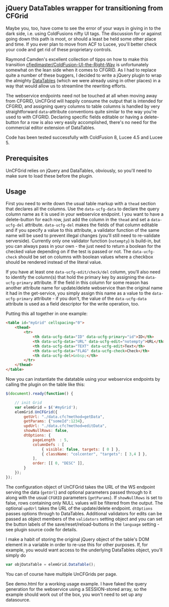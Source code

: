 ## jQuery DataTables wrapper for transitioning from CFGrid

Maybe you, too, have come to see the error of your ways in giving in to the dark side, i.e. using ColdFusions nifty UI tags. The discussion for or against going down this path is moot, or should a least be held some other place and time. If you ever plan to move from ACF to Lucee, you'll better check your code and get rid of these proprietary controls.

Raymond Camden's excellent collection of tipps on how to make this transition [cfjedimaster/ColdFusion-UI-the-Right-Way](https://github.com/cfjedimaster/ColdFusion-UI-the-Right-Way) is unfortunately somewhat on the lean side when it comes to CFGRID. As I had to replace quite a number of these buggers, I decided to write a jQuery plugin to wrap the almighty [DataTables](https://datatables.net/) (which we were already using in other places) in a way that would allow us to streamline the rewriting efforts.

The webservice endpoints need not be touched at all when moving away from CFGRID, UnCFGrid will happily consume the output that is intended for CFGRID, and assigning query columns to table columns is handled by very straightforward `data`-attribute conventions quite similar to the way you're used to with CFGRID. Declaring specific fields editable or having a delete-button for a row is also very easily accomplished, there's no need for the commercial editor extension of DataTables.

Code has been tested successfully with ColdFusion 8, Lucee 4.5 and Lucee 5.

## Prerequisites

UnCFGrid relies on jQuery and DataTables, obviously, so you'll need to make sure to load these before the plugin.

## Usage

First you need to write down the usual table markup with a `thead` section that declares all the columns. Use the `data-ucfg-data` to declare the query column name as it is used in your webservice endpoint. I you want to have a delete-button for each row, just add the column in the `thead` and set a `data-ucfg-del` attribute. `data-ucfg-del` makes the fields of that column editable and if you specify a value to this attribute, a validator function of the same name will be used to prevent illegal changes (you'll still need to re-validate serverside). Currently only one validator function (`notempty`) is build-in, but you can always pass in your own - the just need to return a boolean for the checked value depending on if the test is passed or not. The `data-ucfg-check` should be set on columns with boolean values where a checkbox should be rendered instead of the literal value.

If you have at least one `data-ucfg-edit/check/del` column, you'll also need to identify the column(s) that hold the primary key by assigning the `data-ucfg-primary` attribute. If the field in this column for some reason has another attribute name for update/delete webservice than the original name it had in the get-service, you simply assign this name as a value to the `data-ucfg-primary` attribute - if you don't, the value of the `data-ucfg-data` attribute is used as a field descriptor for the write operation, too.

Putting this all together in one example:

```html
<table id="myGrid" cellspacing="0">
 	<thead>
        <tr>
            <th data-ucfg-data="ID" data-ucfg-primary="id">ID</th>
			<th data-ucfg-data="URL" data-ucfg-edit="notempty">URL</th>
			<th data-ucfg-data="TEXT" data-ucfg-edit>Text</th>
			<th data-ucfg-data="FLAG" data-ucfg-check>Check</th>			
			<th data-ucfg-del>&nbsp;</th>
        </tr>
    </thead>	    
</table>
```

Now you can instantiate the datatable using your webservice endpoints by calling the plugin on the table like this:

```javascript
$(document).ready(function() {

	// init Grid
	var elemGrid = $('#myGrid');
	elemGrid.UnCFGrid({
		getUrl: "./data.cfc?method=getData",
		getParams: {"someId":1234},
		updUrl: "./data.cfc?method=editData",
		showNullRows: false,
		dtOptions: {								
			pageLength	: 5,
			columnDefs : [
				{ visible: false, targets: [ 0 ] },
				{ className: "colcenter", "targets": [ 3,4 ] },
			],
			order: [[ 0, "DESC" ]],
		}
	});
});
```

The configuration object of UnCFGrid takes the URL of the WS endpoint serving the data (`getUrl`) and optional parameters passed through to it along with the usual `CFGRID` parameters (`getParams`). If `showNullRows` is set to false, rows containing only NULL values will be filtered from the output. The optional `updUrl` takes the URL of the update/delete endpoint. `dtOptions` passes options through to DataTables. Additional validators for edits can be passed as object members of the `validators` setting object and you can set the button labels of the save/reset/reload-buttons in the `language` setting - see plugin source code for details. 

I make a habit of storing the original jQuery object of the table's DOM element in a variable in order to re-use this for other purposes. If, for example, you would want access to the underlying DataTables object, you'll simply do

```javascript
var objDataTable = elemGrid.DataTable();
```

You can of course have multiple UnCFGrids per page.

See demo.html for a working usage example. I have faked the query generation for the webservice using a SESSION-stored array, so the example should work out of the box, you won't need to set up any datasource.